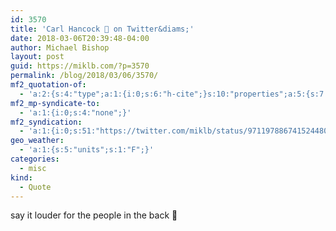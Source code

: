 ```yaml
---
id: 3570
title: 'Carl Hancock 🚀 on Twitter&diams;'
date: 2018-03-06T20:39:48-04:00
author: Michael Bishop
layout: post
guid: https://miklb.com/?p=3570
permalink: /blog/2018/03/06/3570/
mf2_quotation-of:
  - 'a:2:{s:4:"type";a:1:{i:0;s:6:"h-cite";}s:10:"properties";a:5:{s:7:"summary";a:1:{i:0;s:154:"“Unfortunately ethics and morals aren’t part of the GPL and therefore don’t have to be adhered to. No way to automatically inherit good behavior.”";}s:4:"name";a:1:{i:0;s:28:"Carl Hancock 🚀 on Twitter";}s:3:"url";a:1:{i:0;s:57:"https://twitter.com/carlhancock/status/971185217053646848";}s:11:"publication";a:1:{i:0;s:7:"Twitter";}s:8:"featured";a:1:{i:0;s:76:"https://pbs.twimg.com/profile_images/917853055177166850/lrBczHZ4_400x400.jpg";}}}'
mf2_mp-syndicate-to:
  - 'a:1:{i:0;s:4:"none";}'
mf2_syndication:
  - 'a:1:{i:0;s:51:"https://twitter.com/miklb/status/971197886741524480";}'
geo_weather:
  - 'a:1:{s:5:"units";s:1:"F";}'
categories:
  - misc
kind:
  - Quote
---
```

say it louder for the people in the back 👊